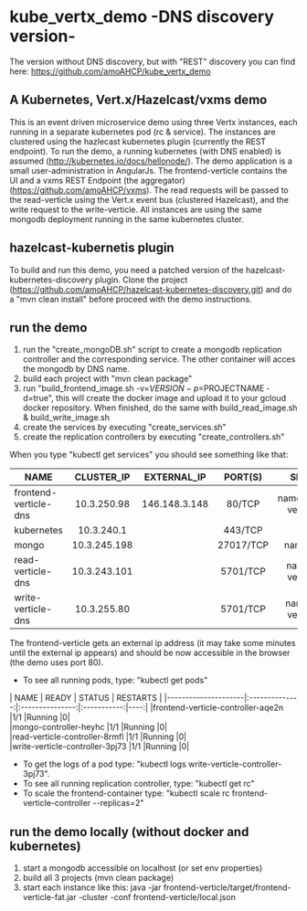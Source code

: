# kube_vertx_demo -DNS discovery version-
The version without DNS discovery, but with "REST" discovery you can find here: https://github.com/amoAHCP/kube_vertx_demo
## A Kubernetes, Vert.x/Hazelcast/vxms demo
This is an event driven microservice demo using three Vertx instances, each running in a separate kubernetes pod (rc & service). The instances are clustered using the hazlecast kubernetes plugin (currently the REST endpoint). To run the demo, a running kubernetes (with DNS enabled) is assumed (http://kubernetes.io/docs/hellonode/).
The demo application is a small user-administration in AngularJs. The frontend-verticle contains the UI and a vxms REST Endpoint (the aggregator) (https://github.com/amoAHCP/vxms). The read requests will be passed to the read-verticle using the Vert.x event bus (clustered Hazelcast), and the write request to the write-verticle. All instances are using the same mongodb deployment running in the same kubernetes cluster.

## hazelcast-kubernetis plugin
To build and run this demo, you need a patched version of the hazelcast-kubernetes-discovery plugin. Clone the project (https://github.com/amoAHCP/hazelcast-kubernetes-discovery.git) and do a "mvn clean install" before proceed with the demo instructions.

## run the demo
1. run the "create_mongoDB.sh" script to create a mongodb replication controller and the corresponding service. The other container will acces the mongodb by DNS name.
2. build each project with "mvn clean package"
3. run "build_frontend_image.sh -v=$VERSION -p=$PROJECTNAME -d=true", this will create the docker image and upload it to your gcloud docker repository. When finished, do the same with build_read_image.sh & build_write_image.sh
4. create the services by executing "create_services.sh"
5. create the replication controllers by executing "create_controllers.sh"

When you type "kubectl get services" you should see something like that:

| NAME                | CLUSTER_IP     | EXTERNAL_IP     | PORT(S)     | SELECTOR                 | AGE |
|---------------------|:--------------:|:---------------:|:-----------:|:------------------------:|----:|
|frontend-verticle-dns   |10.3.250.98    |146.148.3.148   |80/TCP      |name=frontend-verticle-dns   |10s|
|kubernetes              |10.3.240.1     |<none>          |443/TCP     |<none>                       |12d|
|mongo                   |10.3.245.198   |<none>          |27017/TCP   |name=mongo                   |40s|
|read-verticle-dns       |10.3.243.101   |<none>          |5701/TCP    |name=read-verticle-dns       |10s|
|write-verticle-dns      |10.3.255.80    |<none>          |5701/TCP    |name=write-verticle-dns      |10s|

The frontend-verticle gets an external ip address (it may take some minutes until the external ip appears) and should be now accessible in the browser (the demo uses port 80).

- To see all running pods, type: "kubectl get pods"

| NAME                                 | READY     | STATUS    | RESTARTS |
|---------------------|:--------------:|:---------------:|:-----------:|----:|
|frontend-verticle-controller-aqe2n   |1/1       |Running   |0|         
|mongo-controller-heyhc               |1/1       |Running   |0|         
|read-verticle-controller-8rmfl       |1/1       |Running   |0|         
|write-verticle-controller-3pj73      |1/1       |Running   |0|          

- To get the logs of a pod type: "kubectl logs write-verticle-controller-3pj73".
- To see all running replication controller, type: "kubectl get rc"
- To scale the frontend-container type: "kubectl scale rc frontend-verticle-controller --replicas=2"

## run the demo locally (without docker and kubernetes)

1. start a mongodb accessible on localhost (or set env properties)
2. build all 3 projects (mvn clean package)
3. start each instance like this: java -jar frontend-verticle/target/frontend-verticle-fat.jar -cluster -conf frontend-verticle/local.json
